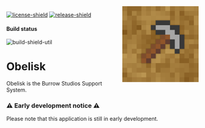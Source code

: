 [license]: LICENSE
[license-shield]: https://img.shields.io/badge/License-MIT-yellow.svg
[release]: https://github.com/BurrowStudios/Obelisk/releases
[release-shield]: https://img.shields.io/github/release/BurrowStudios/Obelisk.svg

[build-shield-util]: https://img.shields.io/github/actions/workflow/status/BurrowStudios/Obelisk/build-util.yaml?label=Utils

<!--suppress CheckImageSize, HtmlRequiredAltAttribute -->
<img align="right" src=".github/BurrowStudios.png" height="200" width="200">

[![license-shield][]][license]
[![release-shield][]][release]

#### Build status

![build-shield-util]

# Obelisk

Obelisk is the Burrow Studios Support System.

### ⚠️ Early development notice ⚠️

Please note that this application is still in early development.
